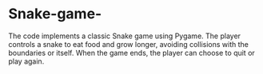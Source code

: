 # Snake-game-
The code implements a classic Snake game using Pygame. The player controls a snake to eat food and grow longer, avoiding collisions with the boundaries or itself. When the game ends, the player can choose to quit or play again.
